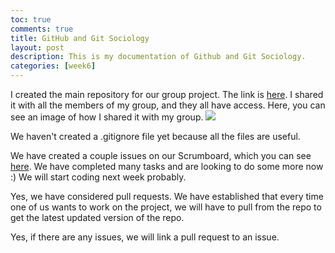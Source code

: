 ```yaml
---
toc: true
comments: true
title: GitHub and Git Sociology
layout: post
description: This is my documentation of Github and Git Sociology.
categories: [week6]
---
```



I created the main repository for our group project. The link is [here](https://github.com/sophia926/lash_journal). I shared it with all the members of my group, and they all have access. Here, you can see an image of how I shared it with my group.
<img src="{{site.baseurl}}/images/week6repo.jpg">

We haven't created a .gitignore file yet because all the files are useful.

We have created a couple issues on our Scrumboard, which you can see [here](https://github.com/users/haeryny/projects/1/views/1). We have completed many tasks and are looking to do some more now :) We will start coding next week probably.

Yes, we have considered pull requests. We have established that every time one of us wants to work on the project, we will have to pull from the repo to get the latest updated version of the repo.

Yes, if there are any issues, we will link a pull request to an issue.